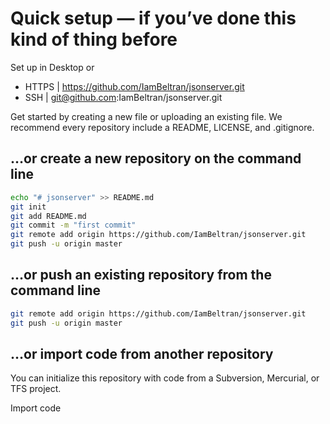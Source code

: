 # Quick setup — if you’ve done this kind of thing before
Set up in Desktop or
- HTTPS |  https://github.com/IamBeltran/jsonserver.git
- SSH | git@github.com:IamBeltran/jsonserver.git

Get started by creating a new file or uploading an existing file. We recommend every repository include a README, LICENSE, and .gitignore.

## …or create a new repository on the command line

```bash
echo "# jsonserver" >> README.md
git init
git add README.md
git commit -m "first commit"
git remote add origin https://github.com/IamBeltran/jsonserver.git
git push -u origin master
```

## …or push an existing repository from the command line

```bash
git remote add origin https://github.com/IamBeltran/jsonserver.git
git push -u origin master
```

## …or import code from another repository

You can initialize this repository with code from a Subversion, Mercurial, or TFS project.

Import code
